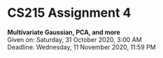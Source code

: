 # CS215 Assignment 4
  
**Multivariate Gaussian, PCA, and more**  
Given on: Saturday, 31 October 2020, 3:00 AM    
Deadline: Wednesday, 11 November 2020, 11:59 PM

